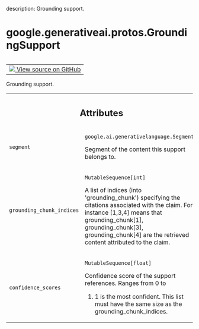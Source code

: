 description: Grounding support.

<div itemscope itemtype="http://developers.google.com/ReferenceObject">
<meta itemprop="name" content="google.generativeai.protos.GroundingSupport" />
<meta itemprop="path" content="Stable" />
</div>

# google.generativeai.protos.GroundingSupport

<!-- Insert buttons and diff -->

<table class="tfo-notebook-buttons tfo-api nocontent" align="left">
<td>
  <a target="_blank" href="https://github.com/googleapis/google-cloud-python/tree/main/packages/google-ai-generativelanguage/google/ai/generativelanguage_v1beta/types/generative_service.py#L1112-L1148">
    <img src="https://www.tensorflow.org/images/GitHub-Mark-32px.png" />
    View source on GitHub
  </a>
</td>
</table>



Grounding support.

<!-- Placeholder for "Used in" -->




<!-- Tabular view -->
 <table class="responsive fixed orange">
<colgroup><col width="214px"><col></colgroup>
<tr><th colspan="2"><h2 class="add-link">Attributes</h2></th></tr>

<tr>
<td>

`segment`<a id="segment"></a>

</td>
<td>

`google.ai.generativelanguage.Segment`

Segment of the content this support belongs
to.


</td>
</tr><tr>
<td>

`grounding_chunk_indices`<a id="grounding_chunk_indices"></a>

</td>
<td>

`MutableSequence[int]`

A list of indices (into 'grounding_chunk') specifying the
citations associated with the claim. For instance [1,3,4]
means that grounding_chunk[1], grounding_chunk[3],
grounding_chunk[4] are the retrieved content attributed to
the claim.

</td>
</tr><tr>
<td>

`confidence_scores`<a id="confidence_scores"></a>

</td>
<td>

`MutableSequence[float]`

Confidence score of the support references. Ranges from 0 to
1. 1 is the most confident. This list must have the same
size as the grounding_chunk_indices.

</td>
</tr>
</table>



